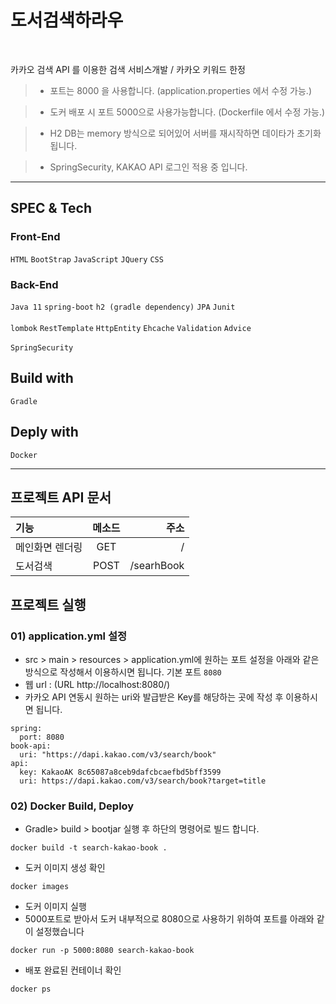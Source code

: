 # 도서검색하라우

<br/>

카카오 검색 API 를 이용한 검색 서비스개발 / 카카오 키워드 한정 

> * 포트는 8000 을 사용합니다. (application.properties 에서 수정 가능.)

> * 도커 배포 시 포트 5000으로 사용가능합니다. (Dockerfile 에서 수정 가능.)

> * H2 DB는 memory 방식으로 되어있어 서버를 재시작하면 데이타가 초기화 됩니다. 

> * SpringSecurity, KAKAO API 로그인 적용 중 입니다. 

<hr/>

## SPEC & Tech
### Front-End
`HTML` `BootStrap` `JavaScript` `JQuery` `CSS`
### Back-End
`Java 11` `spring-boot` `h2 (gradle dependency)` `JPA` `Junit`  <br/><br/>
`lombok` `RestTemplate` `HttpEntity` `Ehcache` `Validation` `Advice` <br/><br/>
`SpringSecurity`



## Build with 
`Gradle`

## Deply with
`Docker`

<hr/>

## 프로젝트 API 문서


| 기능 | 메소드 | 주소 |
| :--- | :---: | ---: |
| 메인화면 렌더링 | GET | /
| 도서검색 | POST | /searhBook


## 프로젝트 실행

### 01) application.yml 설정

* src > main > resources > application.yml에 원하는 포트 설정을 아래와 같은 방식으로 작성해서 이용하시면 됩니다.
기본 포트 `8080` 
* 웹 url : (URL http://localhost:8080/)
* 카카오 API 연동시 원하는 uri와 발급받은 Key를 해당하는 곳에 작성 후 이용하시면 됩니다.
```{.no-highlight}
spring:
  port: 8080
book-api:
  uri: "https://dapi.kakao.com/v3/search/book"
api:
  key: KakaoAK 8c65087a8ceb9dafcbcaefbd5bff3599
  uri: https://dapi.kakao.com/v3/search/book?target=title
```

### 02) Docker Build, Deploy
* Gradle> build > bootjar 실행 후 하단의 명령어로 빌드 합니다.
```{.no-highlight}
docker build -t search-kakao-book .
```
* 도커 이미지 생성 확인
```{.no-highlight}
docker images
```
* 도커 이미지 실행
* 5000포트로 받아서 도커 내부적으로 8080으로 사용하기 위하여 포트를 아래와 같이 설정했습니다 
```{.no-highlight}
docker run -p 5000:8080 search-kakao-book
```
* 배포 완료된 컨테이너 확인
```{.no-highlight}
docker ps
```
